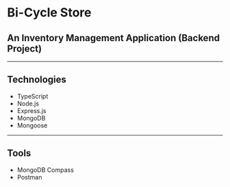 # Bi-Cycle Store

## An Inventory Management Application (Backend Project)

---

## Technologies

- TypeScript
- Node.js
- Express.js
- MongoDB
- Mongoose

---

## Tools

- MongoDB Compass
- Postman
